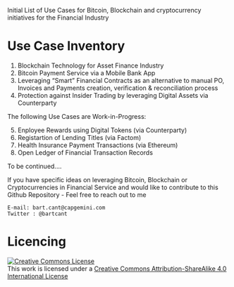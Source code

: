 Initial List of Use Cases for Bitcoin, Blockchain and cryptocurrency initiatives for the Financial Industry

# Use Case Inventory
1. Blockchain Technology for Asset Finance Industry
2. Bitcoin Payment Service via a Mobile Bank App
3. Leveraging “Smart” Financial Contracts as an alternative to manual PO, Invoices and Payments creation, verification & reconciliation process
4. Protection against Insider Trading by leveraging Digital Assets via Counterparty

The following Use Cases are Work-in-Progress:

5. Enployee Rewards using Digital Tokens (via Counterparty)
6. Registartion of Lending Titles (via Factom)
7. Health Insurance Payment Transactions (via Ethereum)
8. Open Ledger of Financial Transaction Records

To be continued....

 
If you have specific ideas on leveraging Bitcoin, Blockchain or Cryptocurrencies in Financial Service and would like to contribute to this Github Repository - Feel free to reach out to me 

    E-mail: bart.cant@capgemini.com
    Twitter : @bartcant

# Licencing
<a rel="license" href="http://creativecommons.org/licenses/by-sa/4.0/"><img alt="Creative Commons License" style="border-width:0" src="https://i.creativecommons.org/l/by-sa/4.0/88x31.png" /></a><br />This work is licensed under a <a rel="license" href="http://creativecommons.org/licenses/by-sa/4.0/">Creative Commons Attribution-ShareAlike 4.0 International License</a>

